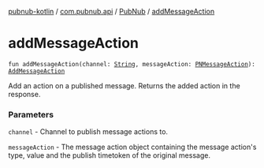 [pubnub-kotlin](../../index.md) / [com.pubnub.api](../index.md) / [PubNub](index.md) / [addMessageAction](./add-message-action.md)

# addMessageAction

`fun addMessageAction(channel: `[`String`](https://kotlinlang.org/api/latest/jvm/stdlib/kotlin/-string/index.html)`, messageAction: `[`PNMessageAction`](../../com.pubnub.api.models.consumer.message_actions/-p-n-message-action/index.md)`): `[`AddMessageAction`](../../com.pubnub.api.endpoints.message_actions/-add-message-action/index.md)

Add an action on a published message. Returns the added action in the response.

### Parameters

`channel` - Channel to publish message actions to.

`messageAction` - The message action object containing the message action's type,
    value and the publish timetoken of the original message.